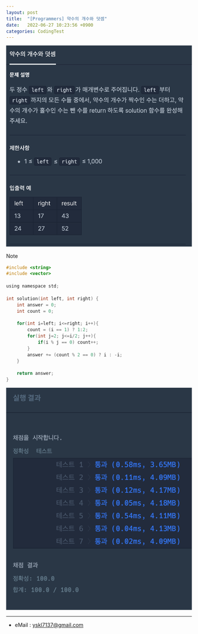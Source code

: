 ```yaml
---
layout: post
title:  "[Programmers] 약수의 개수와 덧셈"
date:   2022-06-27 10:23:56 +0900
categories: CodingTest
---
```


![Scr2](/img/220627/220627_5Scr2.png)

Note <br>

~~~ c
#include <string>
#include <vector>

using namespace std;

int solution(int left, int right) {
    int answer = 0;
    int count = 0;
    
    for(int i=left; i<=right; i++){
        count = (i == 1) ? 1:2;
        for(int j=2; j<=i/2; j++){
            if(i % j == 0) count++;
        }
        answer += (count % 2 == 0) ? i : -i;
    }
    
    return answer;
}
~~~

![Scr1](/img/220627/220627_5Scr1.png)

***
* eMail : <yskl7137@gmail.com>

